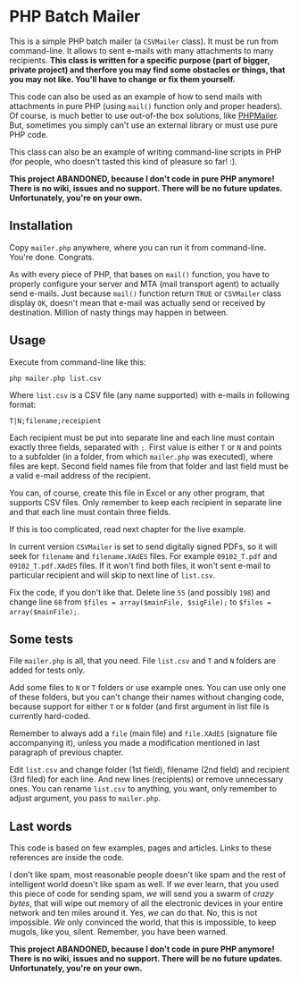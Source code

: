 # PHP Batch Mailer

This is a simple PHP batch mailer (a `CSVMailer` class). It must be run from command-line.
It allows to sent e-mails with many attachments to many recipients. **This class is written
for a specific purpose (part of bigger, private project) and therfore you may find some
obstacles or things, that you may not like. You'll have to change or fix them yourself.**

This code can also be used as an example of how to send mails with attachments in
pure PHP (using `mail()` function only and proper headers). Of course, is much better
to use out-of-the box solutions, like [PHPMailer](http://phpmailer.worxware.com/).
But, sometimes you simply can't use an external library or must use pure PHP code.

This class can also be an example of writing command-line scripts in PHP (for people,
who doesn't tasted this kind of pleasure so far! :).

**This project ABANDONED, because I don't code in pure PHP anymore! There is no wiki, issues and no support. There will be no future updates. Unfortunately, you're on your own.**

## Installation

Copy `mailer.php` anywhere, where you can run it from command-line. You're done.
Congrats.

As with every piece of PHP, that bases on `mail()` function, you have to properly
configure your server and MTA (mail transport agent) to actually send e-mails. Just
because `mail()` function return `TRUE` or `CSVMailer` class display `OK`, doesn't
mean that e-mail was actually send or received by destination. Million of nasty
things may happen in between.

## Usage

Execute from command-line like this:

    php mailer.php list.csv
    
Where `list.csv` is a CSV file (any name supported) with e-mails in following format:

    T|N;filename;receipient
    
Each recipient must be put into separate line and each line must contain exactly
three fields, separated with `;`. First value is either `T` or `N` and points to
a subfolder (in a folder, from which `mailer.php` was executed), where files are
kept. Second field names file from that folder and last field must be a valid e-mail
address of the recipient.

You can, of course, create this file in Excel or any other program, that supports
CSV files. Only remember to keep each recipient in separate line and that each line
must contain three fields.

If this is too complicated, read next chapter for the live example.

In current version `CSVMailer` is set to send digitally signed PDFs, so it will
seek for `filename` and `filename.XAdES` files. For example `09102_T.pdf` and `09102_T.pdf.XAdES`
files. If it won't find both files, it won't sent e-mail to particular recipient
and will skip to next line of `list.csv`.

Fix the code, if you don't like that. Delete line `55` (and possibly `198`) and change
line `68` from `$files = array($mainFile, $sigFile);` to `$files = array($mainFile);`.

## Some tests

File `mailer.php` is all, that you need. File `list.csv` and `T` and `N` folders
are added for tests only.

Add some files to `N` or `T` folders or use example ones. You can use only one of
these folders, but you can't change their names without changing code, because support
for either `T` or `N` folder (and first argument in list file is currently hard-coded.

Remember to always add a `file` (main file) and `file.XAdES` (signature file accompanying
it), unless you made a modification mentioned in last paragraph of previous chapter.

Edit `list.csv` and change folder (1st field), filename (2nd field) and recipient
(3rd filed) for each line. And new lines (recipients) or remove unnecessary ones.
You can rename `list.csv` to anything, you want, only remember to adjust argument,
you pass to `mailer.php`.

## Last words

This code is based on few examples, pages and articles. Links to these references
are inside the code.

I don't like spam, most reasonable people doesn't like spam and the rest of intelligent
world doesn't like spam as well. If _we_ ever learn, that you used this piece of code
for sending spam, _we_ will send you a swarm of _crazy bytes_, that will wipe out memory
of all the electronic devices in your entire network and ten miles around it. Yes,
_we_ can do that. No, this is not impossible. _We_ only convinced the world, that this
is impossible, to keep mugols, like you, silent. Remember, you have been warned.

**This project ABANDONED, because I don't code in pure PHP anymore! There is no wiki, issues and no support. There will be no future updates. Unfortunately, you're on your own.**
